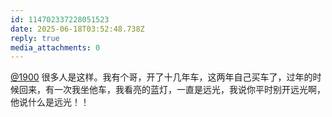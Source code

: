 ```yaml
---
id: 114702337228051523
date: 2025-06-18T03:52:48.738Z
reply: true
media_attachments: 0
---
```


[@1900](https://social.1900.live/@1900) 很多人是这样。我有个哥，开了十几年车，这两年自己买车了，过年的时候回来，有一次我坐他车，我看亮的蓝灯，一直是远光，我说你平时别开远光啊，他说什么是远光！！

